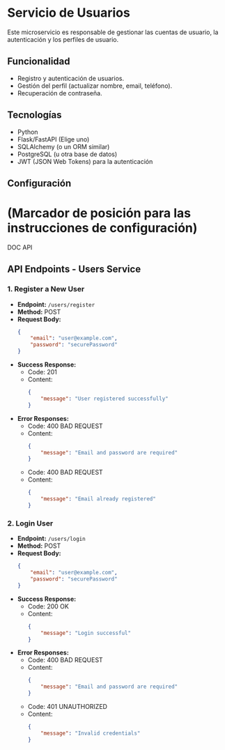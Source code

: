 # Servicio de Usuarios

Este microservicio es responsable de gestionar las cuentas de usuario, la autenticación y los perfiles de usuario.

## Funcionalidad

*   Registro y autenticación de usuarios.
*   Gestión del perfil (actualizar nombre, email, teléfono).
*   Recuperación de contraseña.

## Tecnologías

*   Python
*   Flask/FastAPI (Elige uno)
*   SQLAlchemy (o un ORM similar)
*   PostgreSQL (u otra base de datos)
*   JWT (JSON Web Tokens) para la autenticación

## Configuración

(Marcador de posición para las instrucciones de configuración)
================================================
DOC API

## API Endpoints - Users Service

### 1. Register a New User

*   **Endpoint:** `/users/register`
*   **Method:** POST
*   **Request Body:**
    ```json
    {
        "email": "user@example.com",
        "password": "securePassword"
    }
    ```
*   **Success Response:**
    *   Code: 201
    *   Content:
        ```json
        {
            "message": "User registered successfully"
        }
        ```
*   **Error Responses:**
    *   Code: 400 BAD REQUEST
    *   Content:
        ```json
        {
            "message": "Email and password are required"
        }
        ```
    *   Code: 400 BAD REQUEST
    *   Content:
        ```json
        {
            "message": "Email already registered"
        }
        ```

### 2. Login User

*   **Endpoint:** `/users/login`
*   **Method:** POST
*   **Request Body:**
    ```json
    {
        "email": "user@example.com",
        "password": "securePassword"
    }
    ```
*   **Success Response:**
    *   Code: 200 OK
    *   Content:
        ```json
        {
            "message": "Login successful"
        }
        ```
*   **Error Responses:**
    *   Code: 400 BAD REQUEST
    *   Content:
        ```json
        {
            "message": "Email and password are required"
        }
        ```
    *   Code: 401 UNAUTHORIZED
    *   Content:
        ```json
        {
            "message": "Invalid credentials"
        }
        ```
